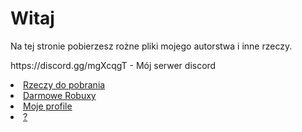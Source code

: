 <html>
<body>
<h1>Witaj</h1>
<p>Na tej stronie pobierzesz rożne pliki mojego autorstwa i inne rzeczy.</p>
<p>https://discord.gg/mgXcqgT - Mój serwer discord</p>
</body>
</html>
<li class="menu-item menu-item-downloads"> <a href="/Rzeczy-do-pobrania" rel="section"><i class="menu-item-icon fa fa-fw fa-downloads"></i>Rzeczy do pobrania</a>
<li class="menu-item menu-item-downloads"> <a href="https://www.youtube.com/watch?v=dQw4w9WgXcQ" rel="section"><i class="menu-item-icon fa fa-fw fa-downloads"></i>Darmowe Robuxy</a>
<li class="menu-item menu-item-downloads"> <a href="/Profile" rel="section"><i class="menu-item-icon fa fa-fw fa-downloads"></i>Moje profile</a>
<li class="menu-item menu-item-downloads"> <a href="/JD" rel="section"><i class="menu-item-icon fa fa-fw fa-downloads"></i>?</a>
